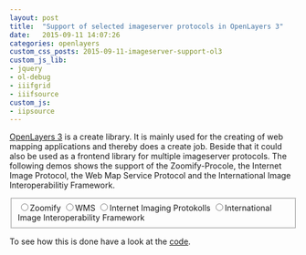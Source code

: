 ```yaml
---
layout: post
title:  "Support of selected imageserver protocols in OpenLayers 3"
date:   2015-09-11 14:07:26
categories: openlayers
custom_css_posts: 2015-09-11-imageserver-support-ol3
custom_js_lib:
- jquery
- ol-debug
- iiifgrid
- iiifsource
custom_js:
- iipsource
---
```

[OpenLayers 3](http://openlayers.org/) is a create library. It is mainly used for the creating of web mapping applications and thereby does a create job. Beside that it could also be used as a frontend library for multiple imageserver protocols. The following demos shows the support of the Zoomify-Procole, the Internet Image Protocol, the Web Map Service Protocol and the International Image Interoperabilitiy Framework.


<div class="parent-map-container">	
	<div class="layerswitcher">
		<fieldset id="layerswitcher">
        	<input type="radio" id="zoomify" name="zoomify" value="zoomify"><label for="zoomify">Zoomify</label>
            <input type="radio" id="wms" name="wms" value="wms"><label for="wms">WMS</label>
            <input type="radio" id="iip" name="iip" value="iip"><label for="iip">Internet Imaging Protokolls</label>
            <input type="radio" id="iiif" name="iiif" value="iiif"><label for="iiif">International Image Interoperability Framework</label>
        </fieldset>
    </div>
    <div id="map"></div>
</div>

<script src='/src/posts/2015-09-11-imageserver-support-ol3.js' type="text/javascript"></script>
<script>  
	$('#zoomify').click();
</script>

To see how this is done have a look at the <a href="/src/posts/2015-09-11-imageserver-support-ol3.js">code</a>.
